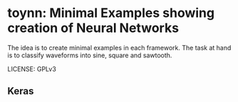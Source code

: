 # toynn: Minimal Examples showing creation of Neural Networks

The idea is to create minimal examples in each framework. The task at hand is to classify waveforms into sine, square and sawtooth.

LICENSE: GPLv3

## Keras

